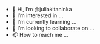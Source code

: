 - 👋 Hi, I’m @juliakitaninka
- 👀 I’m interested in ...
- 🌱 I’m currently learning ...
- 💞️ I’m looking to collaborate on ...
- 📫 How to reach me ...

<!---
juliakitaninka/juliakitaninka is a ✨ special ✨ repository because its `README.md` (this file) appears on your GitHub profile.
You can click the Preview link to take a look at your changes.
--->
